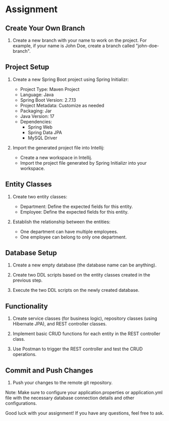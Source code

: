 # Assignment

## Create Your Own Branch

1. Create a new branch with your name to work on the project. For example, if your name is John Doe, create a branch called "john-doe-branch".

## Project Setup

1. Create a new Spring Boot project using Spring Initializr:
    - Project Type: Maven Project
    - Language: Java
    - Spring Boot Version: 2.7.13
    - Project Metadata: Customize as needed
    - Packaging: Jar
    - Java Version: 17
    - Dependencies:
        - Spring Web
        - Spring Data JPA
        - MySQL Driver

2. Import the generated project file into Intellij:
    - Create a new workspace in Intellij.
    - Import the project file generated by Spring Initializr into your workspace.

## Entity Classes

1. Create two entity classes:
    - Department: Define the expected fields for this entity.
    - Employee: Define the expected fields for this entity.

2. Establish the relationship between the entities:
    - One department can have multiple employees.
    - One employee can belong to only one department.

## Database Setup

1. Create a new empty database (the database name can be anything).

2. Create two DDL scripts based on the entity classes created in the previous step.

3. Execute the two DDL scripts on the newly created database.

## Functionality

1. Create service classes (for business logic), repository classes (using Hibernate JPA), and REST controller classes.

2. Implement basic CRUD functions for each entity in the REST controller class.

3. Use Postman to trigger the REST controller and test the CRUD operations.

## Commit and Push Changes

1. Push your changes to the remote git repository.



Note: Make sure to configure your application.properties or application.yml file with the necessary database connection details and other configurations.

Good luck with your assignment! If you have any questions, feel free to ask.
